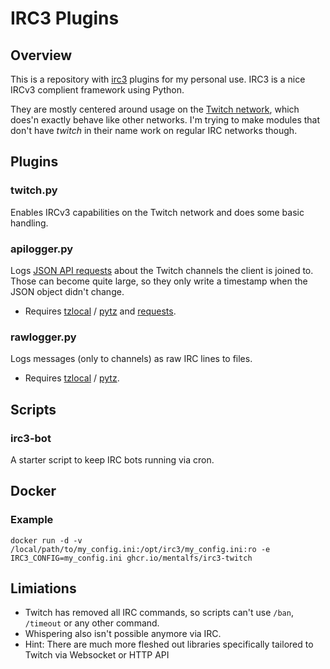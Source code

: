 # IRC3 Plugins

## Overview
This is a repository with [irc3](https://github.com/gawel/irc3) plugins for my personal use. IRC3 is a nice IRCv3 complient framework using Python. 

They are mostly centered around usage on the [Twitch network](https://dev.twitch.tv/docs/irc), which does'n exactly behave like other networks. I'm trying to make modules that don't have *twitch* in their name work on regular IRC networks though.

## Plugins

### twitch.py
Enables IRCv3 capabilities on the Twitch network and does some basic handling.

### apilogger.py
Logs [JSON API requests](https://dev.twitch.tv/docs/api) about the Twitch channels the client is joined to. Those can become quite large, so they only write a timestamp when the JSON object didn't change.
* Requires [tzlocal](https://pypi.org/project/tzlocal/) / [pytz](https://pypi.org/project/pytz/) and [requests](https://pypi.org/project/requests/).

### rawlogger.py
Logs messages (only to channels) as raw IRC lines to files.
* Requires [tzlocal](https://pypi.org/project/tzlocal/) / [pytz](https://pypi.org/project/pytz/).

## Scripts

### irc3-bot
A starter script to keep IRC bots running via cron.

## Docker

### Example

```
docker run -d -v /local/path/to/my_config.ini:/opt/irc3/my_config.ini:ro -e IRC3_CONFIG=my_config.ini ghcr.io/mentalfs/irc3-twitch
```

## Limiations
- Twitch has removed all IRC commands, so scripts can't use `/ban`, `/timeout` or any other command.
- Whispering also isn't possible anymore via IRC.
- Hint: There are much more fleshed out libraries specifically tailored to Twitch via Websocket or HTTP API
